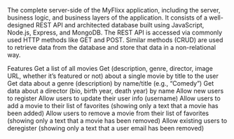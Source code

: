 The complete server-side of the MyFlixx application, including the server, business logic, and business layers of the application. It consists of a well-designed REST API and architected database built using JavaScript, Node.js, Express, and MongoDB. The REST API is accessed via commonly used HTTP methods like GET and POST. Similar methods (CRUD) are used to retrieve data from the database and store that data in a non-relational way.

Features
Get a list of all movies
Get (description, genre, director, image URL, whether it’s featured or not) about a single movie by title to the user
Get data about a genre (description) by name/title (e.g., “Comedy”)
Get data about a director (bio, birth year, death year) by name
Allow new users to register
Allow users to update their user info (username)
Allow users to add a movie to their list of favorites (showing only a text that a movie has been added)
Allow users to remove a movie from their list of favorites (showing only a text that a movie has been removed)
Allow existing users to deregister (showing only a text that a user email has been removed)